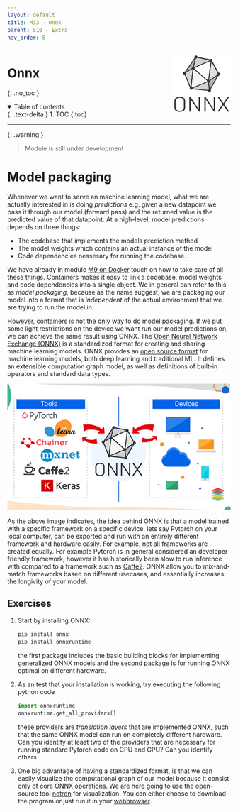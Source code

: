 ```yaml
---
layout: default
title: M33 - Onnx
parent: S10 - Extra
nav_order: 8
---
```


<img style="float: right;" src="../figures/icons/onnx.png" width="130"> 

# Onnx
{: .no_toc }

<details open markdown="block">
  <summary>
    Table of contents
  </summary>
  {: .text-delta }
1. TOC
{:toc}
</details>

---

{: .warning }
> Module is still under development

# Model packaging

Whenever we want to serve an machine learning model, what we are actually interested in is doing *predictions* e.g. 
given a new datapoint we pass it through our model (forward pass) and the returned value is the predicted value of 
that datapoint. At a high-level, model predictions depends on three things:

* The codebase that implements the models prediction method
* The model weights which contains an actual instance of the model
* Code dependencies nessesary for running the codebase.

We have already in module [M9 on Docker](../s3_reproducibility/M9_docker.md) touch on how to take care of all
these things. Containers makes it easy to link a codebase, model weights and code dependencies into a single object. 
We in general can refer to this as *model packaging*, because as the name suggest, we are packaging our model into 
a format that is *independent* of the actual environment that we are trying to run the model in.

However, containers is not the only way to do model packaging. If we put some light restrictions on the device we want
run our model predictions on, we can achieve the same result using ONNX. The 
[Open Neural Network Exchange (ONNX)](https://onnx.ai/) is a standardized format for creating and sharing machine
learning models. ONNX provides an [open source format](https://github.com/onnx/onnx) for machine learning models, 
both deep learning and traditional ML. It defines an extensible computation graph model, as well as definitions of 
built-in operators and standard data types.

<p align="center">
  <img src="../figures/onnx.png" width="600" title="hover text">
</p>

As the above image indicates, the idea behind ONNX is that a model trained with a specific framework on a specific
device, lets say Pytorch on your local computer, can be exported and run with an entirely different framework and
hardware easily. For example, not all frameworks are created equally. For example Pytorch is in general considered
an developer friendly framework, however it has historically been slow to run inference with compared to a framework
such as [Caffe2](https://caffe2.ai/). ONNX allow you to mix-and-match frameworks based on different usecases, and
essentially increases the longivity of your model. 


## Exercises

1. Start by installing ONNX:
   ```bash
   pip install onnx
   pip install onnxruntime
   ```
   the first package includes the basic building blocks for implementing generalized ONNX models and the second
   package is for running ONNX optimal on different hardware.

2. As an test that your installation is working, try executing the following python code
   ```python
   import onnxruntime
   onnxruntime.get_all_providers()
   ```
   these providers are *translation layers* that are implemented ONNX, such that the same ONNX model can run on
   completely different hardware. Can you identify at least two of the providers that are necessary for running
   standard Pytorch code on CPU and GPU? Can you identify others

2. One big advantage of having a standardized format, is that we can easily visualize the computational graph of our
   model because it consist only of core ONNX operations. We are here going to use the open-source tool
   [netron](https://github.com/lutzroeder/netron) for visualization. You can either choose to download the program
   or just run it in your [webbrowser](https://netron.app/).





